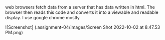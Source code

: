 web browsers fetch data from a server that has data written in html. The browser then reads this code and converts it into a viewable and readable display. I use google chrome mostly


![Screenshot] (.assignment-04/Images/Screen Shot 2022-10-02 at 8.47.53 PM.png)

